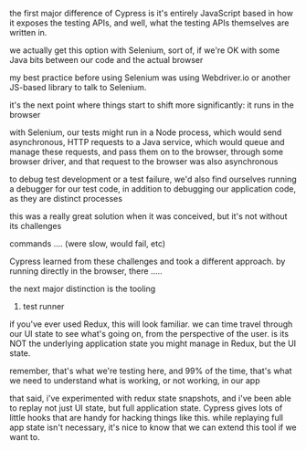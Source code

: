 the first major difference of Cypress is it's entirely JavaScript based in how it exposes the testing APIs, and well, what the testing APIs themselves are written in.

we actually get this option with Selenium, sort of, if we're OK with some Java bits between our code and the actual browser

my best practice before using Selenium was using Webdriver.io or another JS-based library to talk to Selenium.

it's the next point where things start to shift more significantly: it runs in the browser

with Selenium, our tests might run in a Node process, which would send asynchronous, HTTP requests to a Java service, which would queue and manage these requests, and pass them on to the browser, through some browser driver, and that request to the browser was also asynchronous

to debug test development or a test failure, we'd also find ourselves running a debugger for our test code, in addition to debugging our application code, as they are distinct processes

this was a really great solution when it was conceived, but it's not without its challenges

commands .... (were slow, would fail, etc)

Cypress learned from these challenges and took a different approach. by running directly in the browser, there .....

the next major distinction is the tooling

1) test runner


if you've ever used Redux, this will look familiar. we can time travel through our UI state to see what's going on, from the perspective of the user. is its NOT the underlying application state you might manage in Redux, but the UI state.

remember, that's what we're testing here, and 99% of the time, that's what we need to understand what is working, or not working, in our app

that said, i've experimented with redux state snapshots, and i've been able to replay not just UI state, but full application state. Cypress gives lots of little hooks that are handy for hacking things like this. while replaying full app state isn't necessary, it's nice to know that we can extend this tool if we want to.

